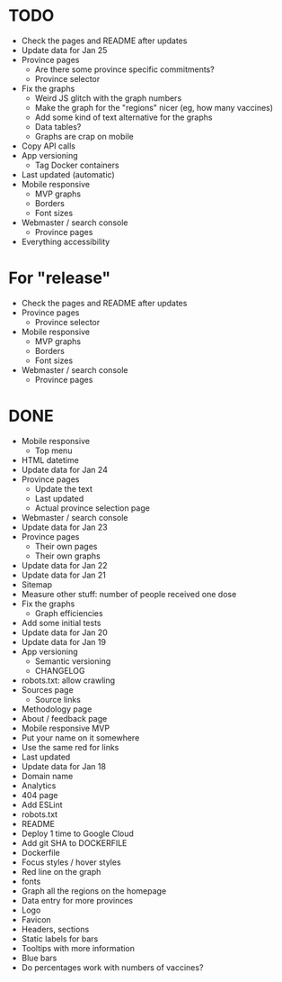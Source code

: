 # TODO

- Check the pages and README after updates
- Update data for Jan 25
- Province pages
  - Are there some province specific commitments?
  - Province selector
- Fix the graphs
  - Weird JS glitch with the graph numbers
  - Make the graph for the "regions" nicer (eg, how many vaccines)
  - Add some kind of text alternative for the graphs
  - Data tables?
  - Graphs are crap on mobile
- Copy API calls
- App versioning
  - Tag Docker containers
- Last updated (automatic)
- Mobile responsive
  - MVP graphs
  - Borders
  - Font sizes
- Webmaster / search console
  - Province pages
- Everything accessibility

# For "release"

- Check the pages and README after updates
- Province pages
  - Province selector
- Mobile responsive
  - MVP graphs
  - Borders
  - Font sizes
- Webmaster / search console
  - Province pages

# DONE

- Mobile responsive
  - Top menu
- HTML datetime
- Update data for Jan 24
- Province pages
  - Update the text
  - Last updated
  - Actual province selection page
- Webmaster / search console
- Update data for Jan 23
- Province pages
  - Their own pages
  - Their own graphs
- Update data for Jan 22
- Update data for Jan 21
- Sitemap
- Measure other stuff: number of people received one dose
- Fix the graphs
  - Graph efficiencies
- Add some initial tests
- Update data for Jan 20
- Update data for Jan 19
- App versioning
  - Semantic versioning
  - CHANGELOG
- robots.txt: allow crawling
- Sources page
  - Source links
- Methodology page
- About / feedback page
- Mobile responsive MVP
- Put your name on it somewhere
- Use the same red for links
- Last updated
- Update data for Jan 18
- Domain name
- Analytics
- 404 page
- Add ESLint
- robots.txt
- README
- Deploy 1 time to Google Cloud
- Add git SHA to DOCKERFILE
- Dockerfile
- Focus styles / hover styles
- Red line on the graph
- fonts
- Graph all the regions on the homepage
- Data entry for more provinces
- Logo
- Favicon
- Headers, sections
- Static labels for bars
- Tooltips with more information
- Blue bars
- Do percentages work with numbers of vaccines?
